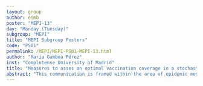 ```yaml
---
layout: group
author: esmb
poster: "MEPI-13"
day: "Monday (Tuesday)"
subgroup: "MEPI"
title: "MEPI Subgroup Posters"
code: "PS01"
permalink: /MEPI/MEPI-PS01-MEPI-13.html
author: "María Gamboa Pérez"
inst: "Complutense University of Madrid"
title: "Measures to asses an optimal vaccination coverage in a stochastic SIV model with imperfect vaccine"
abstract: "This communication is framed within the area of epidemic modelling in a stochastic approach. An additional compartment of vaccinated individuals is considered in a stochastic SIS model within a not isolated, homogeneous, and uniformly mixed population. The vaccine is not 100% effective and individuals are partially protected against the disease.  The propagation of a contagious disease is modelled in terms of a continuous time Markov chain where individuals evolve among susceptible, S, vaccinated, V, and infected, I; compartments.A well-known measure of the initial transmission potential is the basic reproduction number R_0, which determines the herd immunity threshold or the critical proportion of immune individuals required to stop the spread of a disease when a vaccine offers a complete protection. Assuming that the vaccine is imperfect, alternative measures to R_0 are defined in order to study the influence of the initial coverage on the transmission of the epidemic. The talk is based on the paper: Gamboa, M., and Lopez-Herrero, M. J. (2020). Measuring infection transmission in a stochastic SIV model with infection reintroduction and imperfect vaccine. Acta biotheoretica, 1-26.https://doi.org/10.1007/s10441-019-09373-9."
---
```

